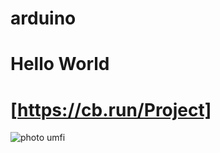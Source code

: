 # arduino

# Hello World
# [https://cb.run/Project]
![photo umfi]([https://raw.githubusercontent.com/reswin2002/projects/main/image/s.PNG])

